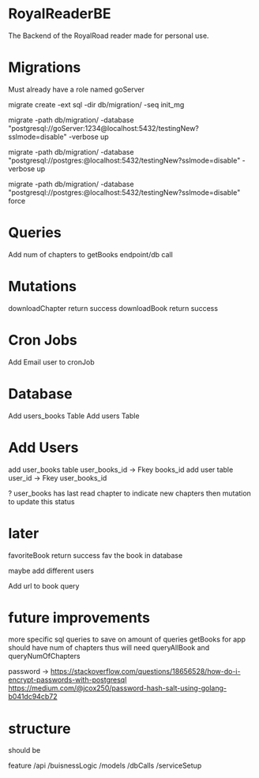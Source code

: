 # RoyalReaderBE
 The Backend of the RoyalRoad reader made for personal use.


# Migrations
Must already have a role named goServer

migrate create -ext sql -dir db/migration/ -seq init_mg

migrate -path db/migration/ -database "postgresql://goServer:1234@localhost:5432/testingNew?sslmode=disable" -verbose up

migrate -path db/migration/ -database "postgresql://postgres:@localhost:5432/testingNew?sslmode=disable" -verbose up

migrate -path db/migration/ -database "postgresql://postgres:@localhost:5432/testingNew?sslmode=disable" force <VERSION>

# Queries

Add num of chapters to getBooks endpoint/db call

# Mutations

downloadChapter     return  success
downloadBook        return  success


# Cron Jobs

Add Email user to cronJob


# Database

Add users_books Table
Add users       Table

# Add Users

add user_books  table   user_books_id -> Fkey books_id
add user        table   user_id -> Fkey user_books_id

? user_books      has last read chapter to indicate new chapters    then mutation to update this status




# later
favoriteBook        return  success     fav the book in database

maybe add different users

Add url to book query



# future improvements
more specific sql queries to save on amount of queries
    getBooks for app should have num of chapters thus will need queryAllBook and queryNumOfChapters


password -> https://stackoverflow.com/questions/18656528/how-do-i-encrypt-passwords-with-postgresql
https://medium.com/@jcox250/password-hash-salt-using-golang-b041dc94cb72



# structure

should be 

feature
    /api
    /buisnessLogic
    /models
    /dbCalls
    /serviceSetup

